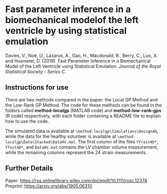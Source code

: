 # Fast parameter inference in a biomechanical modelof the left ventricle by using statistical emulation

Davies, V., Noè, U., Lazarus, A., Gao, H., Macdonald, B., Berry, C., Luo, X. and Husmeier, D. (2019). 
Fast Parameter Inference in a Biomechanical Model of the Left Ventricle using Statistical Emulation. 
*Journal of the Royal Statistical Society - Series C*.

## Instructions for use

There are two methods compared in the paper: the Local GP Method and the Low-Rank GP Method.
The code for these methods can be found in the folders called **method-localgp** (MATLAB code) and 
**method-low-rank-gps** (R code) respectively, with each folder containing a README file to explain 
how to use the code.

The simulated data is available at `\method-localgp\Simulations\Design4D`, while the data for the healthy
volunteer is available at `\method-localgp\Data\Stacked\DataHV.mat`. The first column of the files
`YTrain4D*`, `YTest4D*`, and `DataHV.mat` contains the LV chamber volume measurement, 
while the remaining columns represent the 24 strain measurements.

## Further Details

Paper: https://rss.onlinelibrary.wiley.com/doi/epdf/10.1111/rssc.12374
Preprint: https://arxiv.org/abs/1905.06310
